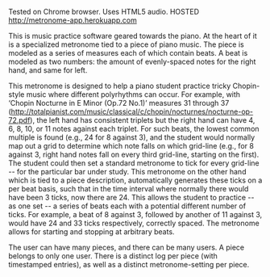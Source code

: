 Tested on Chrome browser.  Uses HTML5 audio.
HOSTED http://metronome-app.herokuapp.com

This is music practice software geared towards the piano.  At the heart of it is a specialized metronome tied to a piece of piano music.  The piece is modeled as a series of measures each of which contain beats.  A beat is modeled as two numbers: the amount of evenly-spaced notes for the right hand, and same for left.

This  metronome is designed to help a piano student practice tricky Chopin-style music where different polyrhythms can occur.  For example, with ‘Chopin Nocturne in E Minor (Op.72 No.1)’ measures 31 through 37
(http://totalpianist.com/music/classical/c/chopin/nocturnes/nocturne-op-72.pdf), the left hand has consistent triplets but the right hand can have 4, 6, 8, 10, or 11 notes against each triplet.  For such beats, the lowest common multiple is found (e.g., 24 for 8 against 3), and the student would normally map out a grid to determine which note falls on which grid-line (e.g., for 8 against 3, right hand notes fall on every third grid-line, starting on the first).  The student could then set a standard metronome to tick for every grid-line -- for the particular bar under study.  This metronome on the other hand which is tied to a piece description, automatically generates these ticks on a per beat basis, such that in the time interval where normally there would have been 3 ticks, now there are 24. This allows the student to practice -- as one set -- a series of beats each with a potential different number of ticks.  For example, a beat of 8 against 3, followed by another of 11 against 3, would have 24 and 33 ticks respectively, correctly spaced.  The metronome allows for starting and stopping at arbitrary beats.

The user can have many pieces, and there can be many users.  A piece belongs to only one user.  There is a distinct log per piece (with timestamped entries), as well as a distinct metronome-setting per piece.

